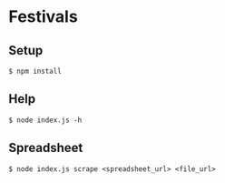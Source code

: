 # Festivals

## Setup

    $ npm install

## Help

    $ node index.js -h

## Spreadsheet

    $ node index.js scrape <spreadsheet_url> <file_url>
